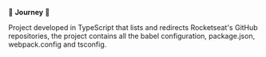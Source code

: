 🚀 <b>Journey</b> 🚀


Project developed in TypeScript that lists and redirects Rocketseat's GitHub repositories, the project contains all the babel configuration, package.json, webpack.config and tsconfig.
